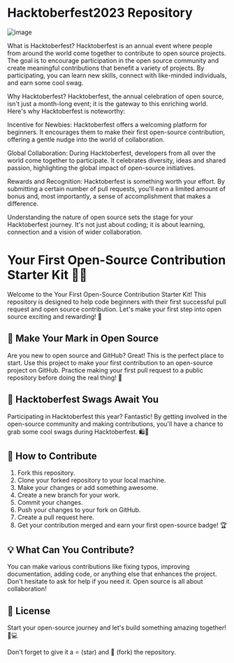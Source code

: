 # Hacktoberfest2023 Repository

![image](https://github.com/Eshaabhasin/Hacktoberfest2023repo/assets/43770452/e3539d88-e89c-4597-8f52-88d89a2ae419)

What is Hacktoberfest?
Hacktoberfest is an annual event where people from around the world come together to contribute to open source projects. The goal is to encourage participation in the open source community and create meaningful contributions that benefit a variety of projects. By participating, you can learn new skills, connect with like-minded individuals, and earn some cool swag.

Why Hacktoberfest?
Hacktoberfest, the annual celebration of open source, isn't just a month-long event; it is the gateway to this enriching world. Here's why Hacktoberfest is noteworthy:

Incentive for Newbies: Hacktoberfest offers a welcoming platform for beginners. It encourages them to make their first open-source contribution, offering a gentle nudge into the world of collaboration.

Global Collaboration: During Hacktoberfest, developers from all over the world come together to participate. It celebrates diversity, ideas and shared passion, highlighting the global impact of open-source initiatives.

Rewards and Recognition: Hacktoberfest is something worth your effort. By submitting a certain number of pull requests, you'll earn a limited amount of bonus and, most importantly, a sense of accomplishment that makes a difference.

Understanding the nature of open source sets the stage for your Hacktoberfest journey. It's not just about coding; it is about learning, connection and a vision of wider collaboration.



# Your First Open-Source Contribution Starter Kit 🌟🎉

Welcome to the Your First Open-Source Contribution Starter Kit! This repository is designed to help code beginners with their first successful pull request and open source contribution. Let's make your first step into open source exciting and rewarding! 🥳

## 🌟 Make Your Mark in Open Source

Are you new to open source and GitHub? Great! This is the perfect place to start. Use this project to make your first contribution to an open-source project on GitHub. Practice making your first pull request to a public repository before doing the real thing! 🚀

## 🎁 Hacktoberfest Swags Await You

Participating in Hacktoberfest this year? Fantastic! By getting involved in the open-source community and making contributions, you'll have a chance to grab some cool swags during Hacktoberfest. 🛍️👕

## 🤝 How to Contribute

1. Fork this repository.
2. Clone your forked repository to your local machine.
3. Make your changes or add something awesome.
4. Create a new branch for your work.
5. Commit your changes.
6. Push your changes to your fork on GitHub.
7. Create a pull request here.
8. Get your contribution merged and earn your first open-source badge! 🏆

## 💡 What Can You Contribute?

You can make various contributions like fixing typos, improving documentation, adding code, or anything else that enhances the project. Don't hesitate to ask for help if you need it. Open source is all about collaboration!

## 📄 License


Start your open-source journey and let's build something amazing together! 💪💻

Don't forget to give it a ⭐ (star) and 🍴 (fork) the repository.
